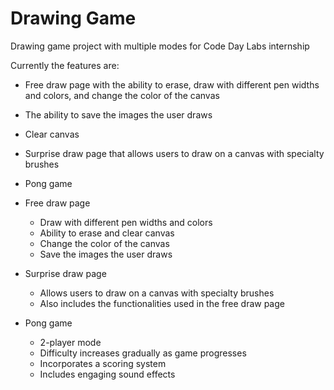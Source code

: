 # Drawing Game
Drawing game project with multiple modes for Code Day Labs internship

Currently the features are:
- Free draw page with the ability to erase, draw with different pen widths and colors, and change the color of the canvas
- The ability to save the images the user draws
- Clear canvas
- Surprise draw page that allows users to draw on a canvas with specialty brushes
- Pong game 
- Free draw page
  - Draw with different pen widths and colors
  - Ability to erase and clear canvas
  - Change the color of the canvas
  - Save the images the user draws

- Surprise draw page
  - Allows users to draw on a canvas with specialty brushes
  - Also includes the functionalities used in the free draw page

- Pong game
  - 2-player mode
  - Difficulty increases gradually as game progresses
  - Incorporates a scoring system
  - Includes engaging sound effects
